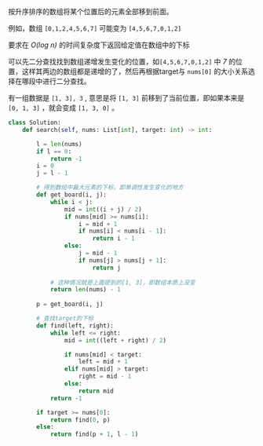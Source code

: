 按升序排序的数组将某个位置后的元素全部移到前面。

例如，数组 `[0,1,2,4,5,6,7]` 可能变为 `[4,5,6,7,0,1,2]` 

要求在 *O(log n)* 的时间复杂度下返回给定值在数组中的下标



可以先二分查找找到数组递增发生变化的位置，如`[4,5,6,7,0,1,2]` 中 *7* 的位置，这样其两边的数组都是递增的了，然后再根据target与 `nums[0]` 的大小关系选择在哪段中进行二分查找。

有一组数据是 `[1, 3], 3` , 意思是将 `[1, 3]` 前移到了当前位置，即如果本来是 `[0, 1, 3]` ，就会变成 `[1, 3, 0]` 。



```python
class Solution:
    def search(self, nums: List[int], target: int) -> int:

        l = len(nums)
        if l == 0:
            return -1
        i = 0
        j = l - 1

        # 得到数组中最大元素的下标，即单调性发生变化的地方
        def get_board(i, j):
            while i < j:
                mid = int((i + j) / 2)
                if nums[mid] >= nums[i]:
                    i = mid + 1
                    if nums[i] < nums[i - 1]:
                        return i - 1
                else:
                    j = mid - 1
                    if nums[j] > nums[j + 1]:
                        return j
            
            # 这种情况就是上面提到的[1, 3]，即数组本质上没变        
            return len(nums) - 1
        
        p = get_board(i, j)

        # 查找target的下标
        def find(left, right):
            while left <= right:
                mid = int((left + right) / 2)

                if nums[mid] < target:
                    left = mid + 1
                elif nums[mid] > target:
                    right = mid - 1
                else:
                    return mid
            return -1

        if target >= nums[0]:
            return find(0, p)
        else:
            return find(p + 1, l - 1)


```





 